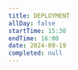 ```yaml
---
title: DEPLOYMENT
allDay: false
startTime: 15:30
endTime: 16:00
date: 2024-09-19
completed: null
---
```

